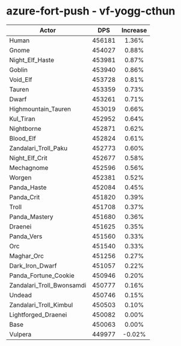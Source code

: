# azure-fort-push - vf-yogg-cthun
| Actor | DPS | Increase |
|---|:---:|:---:|
|Human|456181|1.36%|
|Gnome|454027|0.88%|
|Night_Elf_Haste|453981|0.87%|
|Goblin|453940|0.86%|
|Void_Elf|453728|0.81%|
|Tauren|453359|0.73%|
|Dwarf|453261|0.71%|
|Highmountain_Tauren|453019|0.66%|
|Kul_Tiran|452952|0.64%|
|Nightborne|452871|0.62%|
|Blood_Elf|452824|0.61%|
|Zandalari_Troll_Paku|452773|0.60%|
|Night_Elf_Crit|452677|0.58%|
|Mechagnome|452596|0.56%|
|Worgen|452381|0.52%|
|Panda_Haste|452084|0.45%|
|Panda_Crit|451820|0.39%|
|Troll|451708|0.37%|
|Panda_Mastery|451680|0.36%|
|Draenei|451625|0.35%|
|Panda_Vers|451560|0.33%|
|Orc|451540|0.33%|
|Maghar_Orc|451256|0.27%|
|Dark_Iron_Dwarf|451057|0.22%|
|Panda_Fortune_Cookie|450946|0.20%|
|Zandalari_Troll_Bwonsamdi|450777|0.16%|
|Undead|450746|0.15%|
|Zandalari_Troll_Kimbul|450503|0.10%|
|Lightforged_Draenei|450082|0.00%|
|Base|450063|0.00%|
|Vulpera|449977|-0.02%|
